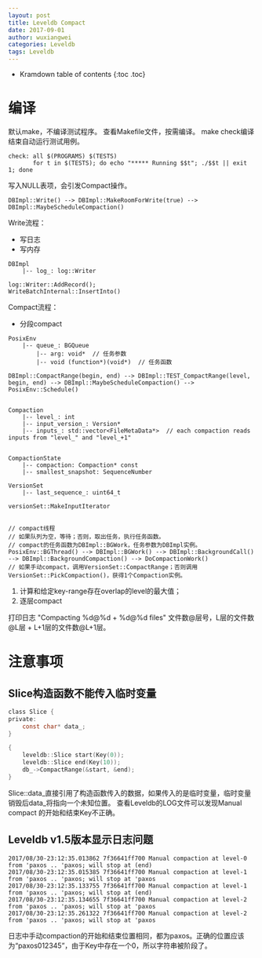 ```yaml
---
layout: post
title: Leveldb Compact
date: 2017-09-01
author: wuxiangwei
categories: Leveldb
tags: Leveldb
---
```


* Kramdown table of contents
{:toc .toc}

# 编译

默认make，不编译测试程序。
查看Makefile文件，按需编译。
make check编译结束自动运行测试用例。

```shell
check: all $(PROGRAMS) $(TESTS)                                                                     
       for t in $(TESTS); do echo "***** Running $$t"; ./$$t || exit 1; done
```

写入NULL表项，会引发Compact操作。

```shell
DBImpl::Write() --> DBImpl::MakeRoomForWrite(true) --> DBImpl::MaybeScheduleCompaction()
```

Write流程：

- 写日志
- 写内存

```
DBImpl
    |-- log_: log::Writer

log::Writer::AddRecord();
WriteBatchInternal::InsertInto()
```


Compact流程：
- 分段compact


```
PosixEnv
    |-- queue_: BGQueue
        |-- arg: void*  // 任务参数
        |-- void (function*)(void*)  // 任务函数

DBImpl::CompactRange(begin, end) --> DBImpl::TEST_CompactRange(level, begin, end) --> DBImpl::MaybeScheduleCompaction() --> PosixEnv::Schedule()


Compaction
    |-- level_: int
    |-- input_version_: Version*
    |-- inputs_: std::vector<FileMetaData*>  // each compaction reads inputs from "level_" and "level_+1"


CompactionState
    |-- compaction: Compaction* const
    |-- smallest_snapshot: SequenceNumber

VersionSet
    |-- last_sequence_: uint64_t

versionSet::MakeInputIterator


// compact线程
// 如果队列为空，等待；否则，取出任务，执行任务函数。
// compact的任务函数为DBImpl::BGWork，任务参数为DBImpl实例。
PosixEnv::BGThread() --> DBImpl::BGWork() --> DBImpl::BackgroundCall() --> DBImpl::BackgroundCompaction() --> DoCompactionWork()
// 如果手动compact，调用VersionSet::CompactRange；否则调用VersionSet::PickCompaction()，获得1个Compaction实例。
```

1. 计算和给定key-range存在overlap的level的最大值；
2. 逐层compact


打印日志
"Compacting %d@%d + %d@%d files"
文件数@层号，L层的文件数@L层 + L+1层的文件数@L+1层。

# 注意事项

## Slice构造函数不能传入临时变量

```c
class Slice {
private:
    const char* data_;
}

{
    leveldb::Slice start(Key(0));
    leveldb::Slice end(Key(10));
    db_->CompactRange(&start, &end);
}
```
Slice::data_直接引用了构造函数传入的数据，如果传入的是临时变量，临时变量销毁后data_将指向一个未知位置。
查看Leveldb的LOG文件可以发现Manual compact 的开始和结束Key不正确。


## Leveldb v1.5版本显示日志问题

```
2017/08/30-23:12:35.013862 7f36641ff700 Manual compaction at level-0 from 'paxos .. 'paxos; will stop at (end)
2017/08/30-23:12:35.015385 7f36641ff700 Manual compaction at level-1 from 'paxos .. 'paxos; will stop at 'paxos
2017/08/30-23:12:35.133755 7f36641ff700 Manual compaction at level-1 from 'paxos .. 'paxos; will stop at (end)
2017/08/30-23:12:35.134655 7f36641ff700 Manual compaction at level-2 from 'paxos .. 'paxos; will stop at 'paxos
2017/08/30-23:12:35.261322 7f36641ff700 Manual compaction at level-2 from 'paxos .. 'paxos; will stop at 'paxos
```
日志中手动compaction的开始和结束位置相同，都为paxos。正确的位置应该为“paxos012345”，由于Key中存在一个0，所以字符串被阶段了。
